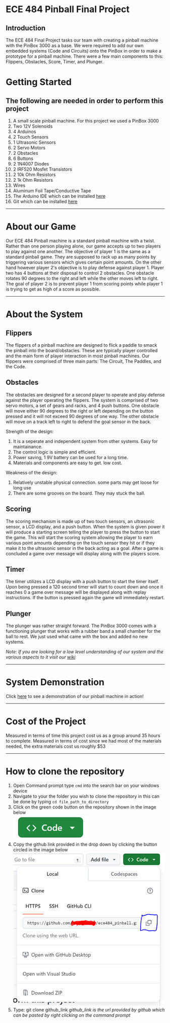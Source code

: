 # ECE 484 Pinball Final Project

## Introduction
The ECE 484 Final Project tasks our team with creating a pinball machine with the PinBox 3000 as a base. We were required to add our own embedded systems (Code and Circuits) onto the PinBox in order to make a prototype for a pinball machine. There were a few main components to this: Flippers, Obstacles, Score, Timer, and Plunger.

# Getting Started
## The following are needed in order to perform this project
1. A small scale pinball machine. For this project we used a PinBox 3000
2. Two 12V Solenoids
3. 4 Arduinos
4. 2 Touch Sensors
5. 1 Ultrasonic Sensors
6. 2 Servo Motors
7. 2 Obstacles
8. 6 Buttons
9. 2 1N4007 Diodes
10. 2 IRF520 Mosfet Transistors
11. 2 10k Ohm Resistors
12. 2 1k Ohm Resistors
13. Wires
14. Aluminum Foil Tape/Conductive Tape
15. The Arduino IDE which can be installed [here](https://www.arduino.cc/en/software)
16. Git which can be installed [here](https://git-scm.com/downloads)

---
# About our Game
Our ECE 484 Pinball machine is a standard pinball machine with a twist. Rather than one person playing alone, our game accepts up to two players to play against one another. The objective of player 1 is the same as a standard pinball game. They are supposed to rack up as many points by triggering various sensors which gives certain point amounts. On the other hand however player 2's objective is to play defense against player 1. Player two has 4 buttons at their disposal to control 2 obstacles. One obstacle rotates 90 degrees to the right and left while the other moves left to right. The goal of player 2 is to prevent player 1 from scoring points while player 1 is trying to get as high of a score as possible.

---
# About the System
## Flippers
The flippers of a pinball machine are designed to flick a paddle to smack the pinball into the board/obstacles. These are typically player controlled and the main form of player interaction in most pinball machines. Our flippers were comprised of three main parts: The Circuit, The Paddles, and the Code.

## Obstacles
The obstacles are designed for a second player to operate and play defense against the player operating the flippers. The system is comprised of two servo motors, a set of gears and racks, and 4 push buttons. One obstacle will move either 90 degrees to the right or left depending on the button pressed and it will not exceed 90 degrees of one way. The other obstacle will move on a track left to right to defend the goal sensor in the back. 

Strength of the design:
1. It is a seperate and independent system from other systems. Easy for maintainance.
2. The control logic is simple and efficient.
3. Power saving, 1 9V battery can be used for a long time.
4. Materials and components are easy to get. low cost.

Weakness of the design:
1. Relatively unstable physical connection. some parts may get loose for long use
2. There are some grooves on the board. They may stuck the ball.

## Scoring
The scoring mechanism is made up of two touch sensors, an ultrasonic sensor, a LCD display, and a push button. When the system is given power it will produce a starting screen telling the player to press the button to start the game. This will start the scoring system allowing the player to earn various point amounts depending on the touch sensor they hit or if they make it to the ultrasonic sensor in the back acting as a goal. After a game is concluded a game over message will display along with the players score. 

## Timer
The timer utilizes a LCD display with a push button to start the timer itself. Upon being pressed a 120 second timer will start to count down and once it reaches 0 a game over message will be displayed along with replay instructions. If the button is pressed again the game will immediately restart.

## Plunger
The plunger was rather straight forward. The PinBox 3000 comes with a functioning plunger that works with a rubber band a small chamber for the ball to rest. We just used what came with the box and added no new systems.

*Note: If you are looking for a low level understanding of our system and the various aspects to it visit our [wiki](https://github.com/MOconnorUS/ece484_pinball/wiki)*

---
# System Demonstration
Click [here](https://youtube.com/shorts/OXTufG6oEbY?feature=share) to see a demonstration of our pinball machine in action!

---
# Cost of the Project
Measured in terms of time this project cost us as a group around 35 hours to complete. Measured in terms of cost since we had most of the materials needed, the extra materials cost us roughly $53

---
# How to clone the repository
1. Open Command prompt type `cmd` into the search bar on your windows device
2. Navigate to your the folder you wish to clone the repository in this can be done by typing `cd file_path_to_directory`
3. Click on the green code button on the repository shown in the image below  
![Green Code Button](/assets/images/code_button.PNG "Green Code Button")
4. Copy the github link provided in the drop down by clicking the button circled in the image below  
![Copy Clone URL](/assets/images/copy_clone.PNG "Copy Clone URL")
5. Type: git clone github_link *github_link is the url provided by github which can be pasted by right clicking on the command prompt*
